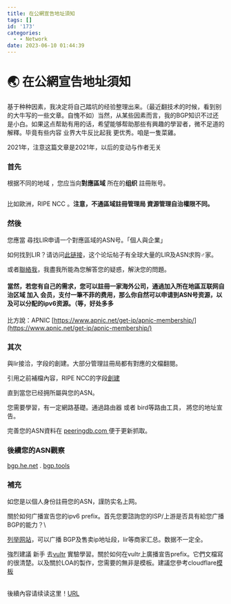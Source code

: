 ```yaml
---
title: 在公網宣告地址須知
tags: []
id: '173'
categories:
  - - Network
date: 2023-06-10 01:44:39
---
```


# 🌏 在公網宣告地址須知

基于种种因素，我决定将自己踏坑的经验整理出来。（最近翻技术的时候，看到别的大牛写的一些文章。自愧不如）当然，从某些因素而言，我的BGP知识不过还是小白。如果这点帮助有用的话，希望能够帮助那些有興趣的學習者，微不足道的解釋。毕竟有些内容 业界大牛反比起我 更优秀。咱是一隻菜雞。

2021年，注意这篇文章是2021年，以后的变动与作者无关

### 首先&#x20;

根据不同的地域 ，您应当向**對應區域** 所在的**组织** 註冊账号。

<figure><img src="https://upload.wikimedia.org/wikipedia/commons/thumb/9/95/Regional_Internet_Registries_world_map.svg/620px-Regional_Internet_Registries_world_map.svg.png" alt=""><figcaption></figcaption></figure>

比如歐洲，RIPE NCC 。**注意，不通區域註冊管理局 資源管理自治權限不同。**

### 然後&#x20;

您應當 尋找LIR申请一个對應區域的ASN号。「個人與企業」

如何找到LIR？请访问[此链接](https://www.lowendtalk.com/discussion/160162/the-aio-ip-related-thread-ipv4-ipv6-asn-only-providers-are-allowed-to-post-offers-2)，这个论坛帖子有全球大量的LIR及ASN求购♂家。

或者[聯絡我](https://t.me/jioushan)，我盡我所能為您解答您的疑惑，解決您的問題。

#### 當然，若您有自己的需求，您可以註冊一家海外公司，通過加入所在地區互联网自治区域 加入 会员，支付一筆不菲的费用，那么你自然可以申请到ASN号资源，以及可以分配的ipv6资源。（等，好处多多

比方說：APNIC [https://www.apnic.net/get-ip/apnic-membership/](https://www.apnic.net/get-ip/apnic-membership/)



### 其次

與lir接洽，字段的創建。大部分管理註冊局都有對應的文檔翻閱。

引用之前補檔內容，RIPE NCC的字段[創建](https://www.jioushan.top/2022/05/31/ripe-%E6%B3%A8%E5%86%8C%E5%8F%8A%E5%AD%97%E6%AE%B5%E5%88%9B%E5%BB%BA/)

直到當您已经拥所屬與您的ASN。

您需要學習，有一定網路基礎。通過路由器 或者 bird等路由工具， 將您的地址宣告。

完善您的ASN資料在 [peeringdb.com ](https://peeringdb.com) 便于更新抓取。



### 後續您的ASN觀察

[bgp.he.net](https://bgp.he.net) . [bgp.tools](https://bgp.tools)



### 補充

如您是以個人身份註冊您的ASN，謹防实名上网。



關於如何广播宣告您的ipv6 prefix。首先您要諮詢您的ISP/上游是否具有給您广播BGP的能力？\


[列举网站](http://bgp.services/)，可以广播 BGP及售卖ip地址段，lir等商家汇总。数据不一定全。



強烈建議 新手 去[vultr](https://vultr.com) 實驗學習。關於如何在vultr上廣播宣告prefix。它們文檔寫的很清楚。以及關於LOA的製作，您需要的無非是模板。建議您參考cloudflare[模板 ](https://developers.cloudflare.com/byoip/about/loa/)

\
後續內容请续读这里！[URL](https://blog.jsmsr.com/blog/bgp4-zuo-wei-ge-ren-yong-hu-de-kan-dai)
